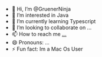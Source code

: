 - 👋 Hi, I’m @GruenerNinja
- 👀 I’m interested in Java
- 🌱 I’m currently learning Typescript
- 💞️ I’m looking to collaborate on ...
- 📫 How to reach me [...](https://discord.gg/45sh5E7Dr8)
- 😄 Pronouns: ...
- ⚡ Fun fact: Im a Mac Os User

<!---
GruenerNinja/GruenerNinja is a ✨ special ✨ repository because its `README.md` (this file) appears on your GitHub profile.
You can click the Preview link to take a look at your changes.
--->
